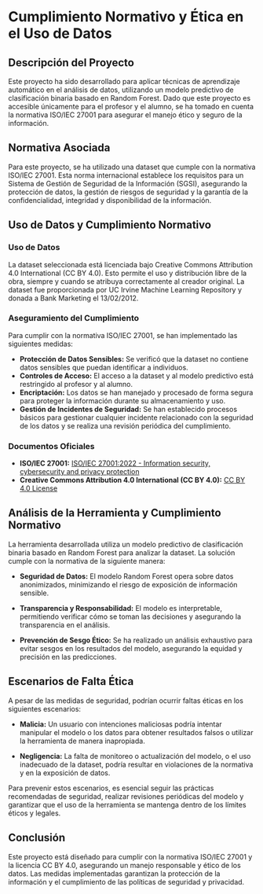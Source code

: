 # Cumplimiento Normativo y Ética en el Uso de Datos

## Descripción del Proyecto

Este proyecto ha sido desarrollado para aplicar técnicas de aprendizaje automático en el análisis de datos, utilizando un modelo predictivo de clasificación binaria basado en Random Forest. Dado que este proyecto es accesible únicamente para el profesor y el alumno, se ha tomado en cuenta la normativa ISO/IEC 27001 para asegurar el manejo ético y seguro de la información.

## Normativa Asociada

Para este proyecto, se ha utilizado una dataset que cumple con la normativa ISO/IEC 27001. Esta norma internacional establece los requisitos para un Sistema de Gestión de Seguridad de la Información (SGSI), asegurando la protección de datos, la gestión de riesgos de seguridad y la garantía de la confidencialidad, integridad y disponibilidad de la información.

## Uso de Datos y Cumplimiento Normativo

### Uso de Datos

La dataset seleccionada está licenciada bajo Creative Commons Attribution 4.0 International (CC BY 4.0). Esto permite el uso y distribución libre de la obra, siempre y cuando se atribuya correctamente al creador original. La dataset fue proporcionada por UC Irvine Machine Learning Repository y donada a Bank Marketing el 13/02/2012.

### Aseguramiento del Cumplimiento

Para cumplir con la normativa ISO/IEC 27001, se han implementado las siguientes medidas:

- **Protección de Datos Sensibles:** Se verificó que la dataset no contiene datos sensibles que puedan identificar a individuos.
- **Controles de Acceso:** El acceso a la dataset y al modelo predictivo está restringido al profesor y al alumno.
- **Encriptación:** Los datos se han manejado y procesado de forma segura para proteger la información durante su almacenamiento y uso.
- **Gestión de Incidentes de Seguridad:** Se han establecido procesos básicos para gestionar cualquier incidente relacionado con la seguridad de los datos y se realiza una revisión periódica del cumplimiento.

### Documentos Oficiales

- **ISO/IEC 27001:** [ISO/IEC 27001:2022 - Information security, cybersecurity and privacy protection](https://www.iso.org/standard/82875.html)
- **Creative Commons Attribution 4.0 International (CC BY 4.0):** [CC BY 4.0 License](https://creativecommons.org/licenses/by/4.0/)

## Análisis de la Herramienta y Cumplimiento Normativo

La herramienta desarrollada utiliza un modelo predictivo de clasificación binaria basado en Random Forest para analizar la dataset. La solución cumple con la normativa de la siguiente manera:

- **Seguridad de Datos:** El modelo Random Forest opera sobre datos anonimizados, minimizando el riesgo de exposición de información sensible.
  
- **Transparencia y Responsabilidad:** El modelo es interpretable, permitiendo verificar cómo se toman las decisiones y asegurando la transparencia en el análisis.

- **Prevención de Sesgo Ético:** Se ha realizado un análisis exhaustivo para evitar sesgos en los resultados del modelo, asegurando la equidad y precisión en las predicciones.

## Escenarios de Falta Ética

A pesar de las medidas de seguridad, podrían ocurrir faltas éticas en los siguientes escenarios:

- **Malicia:** Un usuario con intenciones maliciosas podría intentar manipular el modelo o los datos para obtener resultados falsos o utilizar la herramienta de manera inapropiada.
  
- **Negligencia:** La falta de monitoreo o actualización del modelo, o el uso inadecuado de la dataset, podría resultar en violaciones de la normativa y en la exposición de datos.

Para prevenir estos escenarios, es esencial seguir las prácticas recomendadas de seguridad, realizar revisiones periódicas del modelo y garantizar que el uso de la herramienta se mantenga dentro de los límites éticos y legales.

## Conclusión

Este proyecto está diseñado para cumplir con la normativa ISO/IEC 27001 y la licencia CC BY 4.0, asegurando un manejo responsable y ético de los datos. Las medidas implementadas garantizan la protección de la información y el cumplimiento de las políticas de seguridad y privacidad.

